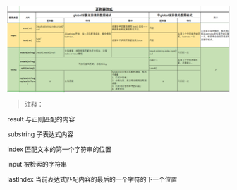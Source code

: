 ![此处输入图片的描述][1]

> 注释：	

result		    与正则匹配的内容 

substring		子表达式内容 

index		    匹配文本的第一个字符串的位置

input		    被检索的字符串 

lastIndex		当前表达式匹配内容的最后的一个字符的下一个位置 



  [1]: https://github.com/liva92/javascript/blob/master/images/regex.png
